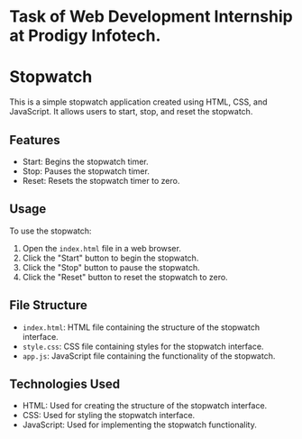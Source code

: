 # Task of Web Development Internship at Prodigy Infotech.

# Stopwatch

This is a simple stopwatch application created using HTML, CSS, and JavaScript. It allows users to start, stop, and reset the stopwatch.

## Features

- Start: Begins the stopwatch timer.
- Stop: Pauses the stopwatch timer.
- Reset: Resets the stopwatch timer to zero.

## Usage

To use the stopwatch:

1. Open the `index.html` file in a web browser.
2. Click the "Start" button to begin the stopwatch.
3. Click the "Stop" button to pause the stopwatch.
4. Click the "Reset" button to reset the stopwatch to zero.

## File Structure

- `index.html`: HTML file containing the structure of the stopwatch interface.
- `style.css`: CSS file containing styles for the stopwatch interface.
- `app.js`: JavaScript file containing the functionality of the stopwatch.

## Technologies Used


- HTML: Used for creating the structure of the stopwatch interface.
- CSS: Used for styling the stopwatch interface.
- JavaScript: Used for implementing the stopwatch functionality.

